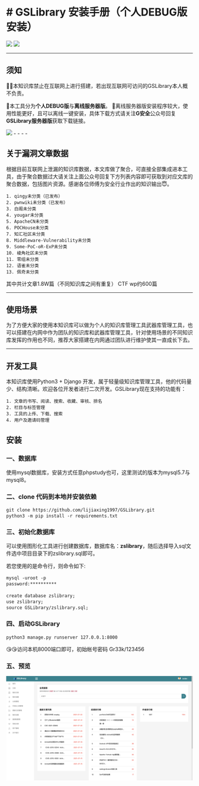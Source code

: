 # # GSLibrary 安装手册（个人DEBUG版安装）
![](https://img.shields.io/badge/python3-3.7-2dc937)
![](https://img.shields.io/badge/django-2.1.7-2dc937)
- - - -

## 须知
👻👻本知识库禁止在互联网上进行搭建，若出现互联网可访问的GSLibrary本人概不负责。

🥳本工具分为**个人DEBUG版**与**离线服务器版**。
🤩离线服务器版安装程序较大，使用性能更好，且可以离线一键安装，具体下载方式请关注**G安全**公众号回复**GSLibrary服务器版**获取下载链接。

<img src="./img/1.png" width="40%">
- - - -

## 关于漏洞文章数据
根据目前互联网上泄漏的知识库数据，本文库做了聚合，可直接全部集成进本工具，由于聚合数据过大请关注上面公众号回复下方列表内容即可获取到对应文库的聚合数据，包括图片资源。感谢各位师傅为安全行业作出的知识输出😇。

	1. qingy未分类（已发布）
	2. pwnwiki未分类（已发布）
	3. 白阁未分类
	4. yougar未分类
	5. ApacheCN未分类
	6. POCHouse未分类
	7. 知汇社区未分类
	8. Middleware-Vulnerability未分类
	9. Some-PoC-oR-ExP未分类
	10. 棱角社区未分类
	11. 零组未分类
	12. 语雀未分类
	13. 佩奇未分类

其中共计文章1.8W篇（不同知识库之间有重复）
CTF wp约600篇

- - - -
## 使用场景
为了方便大家的使用本知识库可以做为个人的知识库管理工具武器库管理工具，也可以搭建在内网中作为团队的知识库和武器库管理工具，针对使用场景的不同知识库发挥的作用也不同，推荐大家搭建在内网通过团队进行维护使其一直成长下去。

- - - -
## 开发工具
本知识库使用Python3 + Django 开发，属于轻量级知识库管理工具，他的代码量少、结构清晰。欢迎各位开发者进行二次开发。GSLibrary现在支持的功能有：

	1. 文章的书写、阅读、搜索、收藏、审核、排名
	2. 栏目与标签管理
	3. 工具的上传、下载、搜索
	4. 用户及邀请码管理

## 安装
### 一、数据库

使用mysql数据库，安装方式任意phpstudy也可，这里测试的版本为mysql5.7与mysql8。

### 二、clone 代码到本地并安装依赖

```
git clone https://github.com/lijiaxing1997/GSLibrary.git
python3 -m pip install -r requirements.txt
```

### 三、初始化数据库

可以使用图形化工具进行创建数据库，数据库名：**zslibrary**，随后选择导入sql文件选中项目目录下的zslibrary.sql即可。

若您使用的是命令行，则命令如下:
```
mysql -uroot -p
password:**********

create database zslibrary;
use zslibrary;
source GSLibrary/zslibrary.sql;
```

### 四、启动GSLibrary

```
python3 manage.py runserver 127.0.0.1:8000
```

😘😘访问本机8000端口即可，初始帐号密码 Gr33k/123456


### 五、预览

![](./img/2.png)

